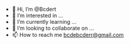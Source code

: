 - 👋 Hi, I’m @Bcdert
- 👀 I’m interested in ...
- 🌱 I’m currently learning ...
- 💞️ I’m looking to collaborate on ...
- 📫 How to reach me bcdebcderr@gmail.com

<!---
Bcdert/Bcdert is a ✨ special ✨ repository because its `README.md` (this file) appears on your GitHub profile.
You can click the Preview link to take a look at your changes.
--->
